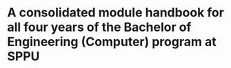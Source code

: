 # A consolidated module handbook for all four years of the Bachelor of Engineering (Computer) program at SPPU
